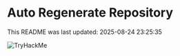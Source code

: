 # Auto Regenerate Repository

This README was last updated: 2025-08-24 23:25:35

 ![TryHackMe](https://tryhackme.com/badge/533634)